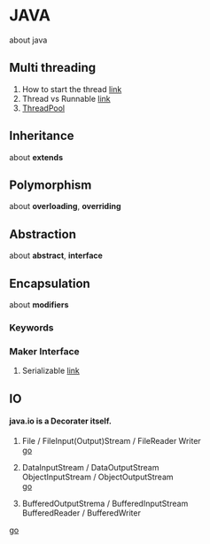 # JAVA
about java


## Multi threading  

1) How to start the thread [link](/multi-thread/two-ways.md)  
2) Thread vs Runnable [link](/multi-thread/Thread-vs-Runnable.md)  
3) [ThreadPool](/multi-thread/thread-pool2.md)  


## Inheritance  
  about **extends**  
  
## Polymorphism  
  about **overloading**, **overriding**  

## Abstraction  
  about **abstract**, **interface**  
  
## Encapsulation  
  about **modifiers**  
  

### Keywords  

### Maker Interface  
1) Serializable  [link](/Marker-interface/serializable.md)  



## IO  
#### java.io is a Decorater itself.  

1) File / FileInput(Output)Stream / FileReader Writer  
[go](/io/hello.md)  

2) DataInputStream / DataOutputStream  
   ObjectInputStream / ObjectOutputStream  
[go](/io/datastream.md)  

3) BufferedOutputStrema / BufferedInputStream  
   BufferedReader / BufferedWriter  

[go](/io/buffered.md)  

